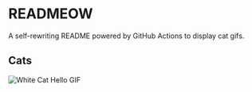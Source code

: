 # READMEOW

A self-rewriting README powered by GitHub Actions to display cat gifs.

## Cats

![White Cat Hello GIF](https://media4.giphy.com/media/v1.Y2lkPTlhY2QwMmRhbngyemp6YzNxbDE0cGUwOGRsbmEyMDgzdzNzbGd3b2NrdnE3N3VsOSZlcD12MV9naWZzX3NlYXJjaCZjdD1n/vFKqnCdLPNOKc/200.gif)
